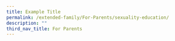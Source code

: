 ```yaml
---
title: Example Title
permalink: /extended-family/For-Parents/sexuality-education/
description: ""
third_nav_title: For Parents
---
```

